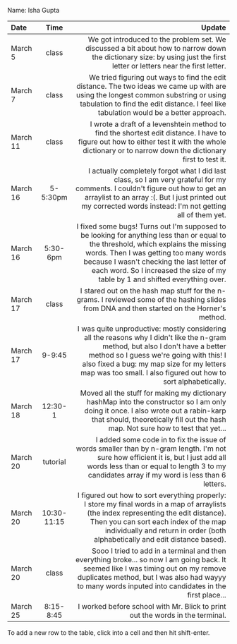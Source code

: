 Name: Isha Gupta 

| Date     |    Time     |                                                                                                                                                                                                                                                                                                      Update |
|:---------|:-----------:|------------------------------------------------------------------------------------------------------------------------------------------------------------------------------------------------------------------------------------------------------------------------------------------------------------:|
| March 5  |    class    |                                                                                                                                     We got introduced to the problem set. We discussed a bit about how to narrow down the dictionary size: by using just the first letter or letters near the first letter. |
| March 7  |    class    |                                                                                We tried figuring out ways to find the edit distance. The two ideas we came up with are using the longest common substring or using tabulation to find the edit distance. I feel like tabulation would be a better approach. |
| March 11 |    class    |                                                                                                         I wrote a draft of a levenshtein method to find the shortest edit distance. I have to figure out how to either test it with the whole dictionary or to narrow down the dictionary first to test it. |
| March 16 |  5-5:30pm   |                                                                I actually completely forgot what I did last class, so I am very grateful for my comments. I couldn't figure out how to get an arraylist to an array :(. But I just printed out my corrected words instead: I'm not getting all of them yet. |
| March 16 |  5:30-6pm   | I fixed some bugs! Turns out I'm supposed to be looking for anything less than or equal to the threshold, which explains the missing words. Then I was getting too many words because I wasn't checking the last letter of each word. So I increased the size of my table by 1 and shifted everything over. |
| March 17 |    class    |                                                                                                                                                                 I stared out on the hash map stuff for the n-grams. I reviewed some of the hashing slides from DNA and then started on the Horner's method. |
| March 17 |   9-9:45    |                  I was quite unproductive: mostly considering all the reasons why I didn't like the n-gram method, but also I don't have a better method so I guess we're going with this! I also fixed a bug: my map size for my letters map was too small. I also figured out how to sort alphabetically. |
| March 18 |   12:30-1   |                                                                                      Moved all the stuff for making my dictionary hashMap into the constructor so I am only doing it once. I also wrote out a rabin-karp that should, theoretically fill out the hash map. Not sure how to test that yet... |
| March 20 |  tutorial   |                                                                           I added some code in to fix the issue of words smaller than by n-gram length. I'm not sure how efficient it is, but I just add all words less than or equal to length 3 to my candidates array if my word is less than 6 letters. |
| March 20 | 10:30-11:15 |                                            I figured out how to sort everything properly: I store my final words in a map of arraylists (the index representing the edit distance). Then you can sort each index of the map individually and return in order (both alphabetically and edit distance based). |
| March 20 |    class    |                                                                 Sooo I tried to add in a terminal and then everything broke... so now I am going back. It seemed like I was timing out on my remove duplicates method, but I was also had wayyy to many words inputed into candidates in the first place... |
| March 25 |  8:15-8:45  |                                                                                                                                                                                                                               I worked before school with Mr. Blick to print out the words in the terminal. |


To add a new row to the table, click into a cell and then hit shift-enter.